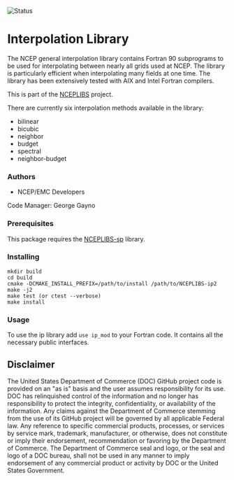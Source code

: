 ![Status](https://github.com/NOAA-EMC/NCEPLIBS-sp/workflows/Build%20and%20Test/badge.svg)

# Interpolation Library

The NCEP general interpolation library contains Fortran 90
subprograms to be used for interpolating between nearly all grids used
at NCEP. The library is particularly efficient when interpolating many
fields at one time. The library has been extensively tested with AIX
and Intel Fortran compilers.

This is part of the [NCEPLIBS](https://github.com/NOAA-EMC/NCEPLIBS)
project.

There are currently six interpolation methods available in the
library:
- bilinear
- bicubic
- neighbor
- budget
- spectral
- neighbor-budget

### Authors

* NCEP/EMC Developers

Code Manager: George Gayno

### Prerequisites

This package requires the [NCEPLIBS-sp](https://github.com/NOAA-EMC/NCEPLIBS-sp) library.

### Installing

```
mkdir build
cd build
cmake -DCMAKE_INSTALL_PREFIX=/path/to/install /path/to/NCEPLIBS-ip2
make -j2
make test (or ctest --verbose)
make install
```

### Usage

To use the ip library add `use ip_mod` to your Fortran code. It contains all the necessary public interfaces.

## Disclaimer

The United States Department of Commerce (DOC) GitHub project code is
provided on an "as is" basis and the user assumes responsibility for
its use. DOC has relinquished control of the information and no longer
has responsibility to protect the integrity, confidentiality, or
availability of the information. Any claims against the Department of
Commerce stemming from the use of its GitHub project will be governed
by all applicable Federal law. Any reference to specific commercial
products, processes, or services by service mark, trademark,
manufacturer, or otherwise, does not constitute or imply their
endorsement, recommendation or favoring by the Department of
Commerce. The Department of Commerce seal and logo, or the seal and
logo of a DOC bureau, shall not be used in any manner to imply
endorsement of any commercial product or activity by DOC or the United
States Government.
